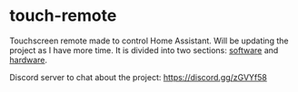 # touch-remote

Touchscreen remote made to control Home Assistant. Will be updating the project as I have more time.
It is divided into two sections: [software](/software) and [hardware](/hardware).

Discord server to chat about the project: 
https://discord.gg/zGVYf58
